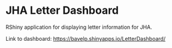 # JHA Letter Dashboard
RShiny application for displaying letter information for JHA.

Link to dashboard: https://bavelp.shinyapps.io/LetterDashboard/

